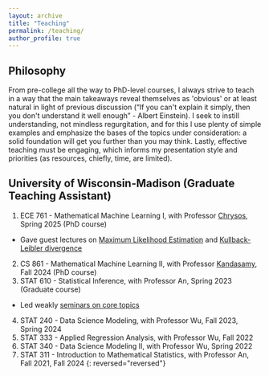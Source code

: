 ```yaml
---
layout: archive
title: "Teaching"
permalink: /teaching/
author_profile: true
---
```


## Philosophy

From pre-college all the way to PhD-level courses, I always strive to teach in a way that the main takeaways reveal themselves as 'obvious' or at least natural in light of previous discussion (“If you can't explain it simply, then you don't understand it well enough” - Albert Einstein).
I seek to instill understanding, not mindless regurgitation, and for this I use plenty of simple examples and emphasize the bases of the topics under consideration: a solid foundation will get you further than you may think.
Lastly, effective teaching must be engaging, which informs my presentation style and priorities (as resources, chiefly, time, are limited).


## University of Wisconsin-Madison (Graduate Teaching Assistant)

1. ECE 761 - Mathematical Machine Learning I, with Professor [Chrysos](https://grigorisg9gr.github.io/), Spring 2025 (PhD course)
- Gave guest lectures on [Maximum Likelihood Estimation](https://adc-trust-ai.github.io/files/ECE761-MLE.pdf) and [Kullback-Leibler divergence](https://adc-trust-ai.github.io/files/ECE761-MLExKL.pdf)
2. CS 861 - Mathematical Machine Learning II, with Professor [Kandasamy](https://pages.cs.wisc.edu/~kandasamy/), Fall 2024 (PhD course)
3. STAT 610 - Statistical Inference, with Professor An, Spring 2023 (Graduate course)
- Led weakly [seminars on core topics](https://adc-trust-ai.github.io/files/Stat610-All_slides.pdf)
4. STAT 240 - Data Science Modeling, with Professor Wu, Fall 2023, Spring 2024
5. STAT 333 - Applied Regression Analysis, with Professor Wu, Fall 2022
6. STAT 340 - Data Science Modeling II, with Professor Wu, Spring 2022
7. STAT 311 - Introduction to Mathematical Statistics, with Professor An, Fall 2021, Fall 2024
{: reversed="reversed"}
